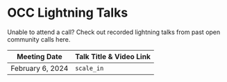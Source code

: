 # OCC Lightning Talks
Unable to attend a call? Check out recorded lightning talks from past open community calls here.

| Meeting Date | Talk Title & Video Link |
|--------------|--------------------|
| February 6, 2024| `scale_in`<br> |
